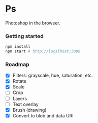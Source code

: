# Ps

Photoshop in the browser.

### Getting started

```bash
npm install
npm start # http://localhost:3000
```

### Roadmap

- [x] Filters: grayscale, hue, saturation, etc.
- [x] Rotate
- [x] Scale
- [ ] Crop
- [ ] Layers
- [ ] Text overlay
- [x] Brush (drawing)
- [x] Convert to blob and data URI
